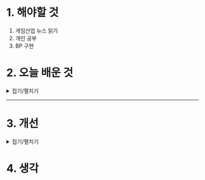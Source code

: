 
# 1. 해야할 것

1. 게임산업 뉴스 읽기 
2. 개인 공부  
3. BP 구현



# 2. 오늘 배운 것

<details>
<summary>접기/펼치기</summary>

## 구현 목록
### 다이얼로그
- 오버랩되면 다이얼로그 대화창을 호출한다.
- 여러번 반복할 수 있다.
- 대사 데이터 테이블을 설정할 수 있다.

### 바닥
- 메쉬를 설정할 수 있다.
- 스플라인 길이를 늘리면 늘린만큼 그 메쉬도 커진다.

### 길
- 스플라인이 늘어난 만큼 그 길이를 채운다.
- 스플라인 위 Segment 숫자를 설정할 수 있다.
- 렉걸리면 안됨

### 시퀀스 플레이어
- 레벨 시퀀스를 설정할 수 있다.
- 레벨 시퀀스 설명을 띄울 수 있다.
- 여러번 반복 설정
- 다이얼로그 선택 및 출현 여부 설정




</details>

****


# 3. 개선


<details>
<summary>접기/펼치기</summary>


</details>



# 4. 생각


